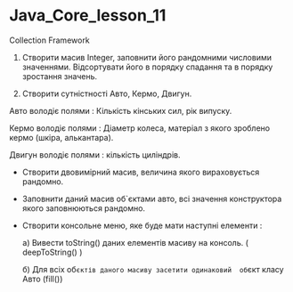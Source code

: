 # Java_Core_lesson_11
Collection Framework

1. Створити масив Integer, заповнити його рандомними числовими значеннями. Відсортувати його в порядку спадання та в порядку зростання значень.

2. Створити сутністності Авто, Кермо, Двигун. 

Авто володіє полями : Кількість кінських сил, рік випуску.

Кермо володіє полями : Діаметр колеса, матеріал з якого зроблено кермо (шкіра, алькантара). 

Двигун володіє полями : кількість циліндрів.

- Створити двовимірний масив, величина якого вираховується рандомно.

- Заповнити даний масив об`єктами авто, всі значення конструктора якого заповнюються рандомно.

- Створити консольне меню, яке буде мати наступні елементи :

	 а) Вивести toString() даних елементів масиву на консоль. ( deepToString() )

	 б) Для всіх об`єктів даного масиву засетити одинаковий  об`єкт класу Авто (fill())
